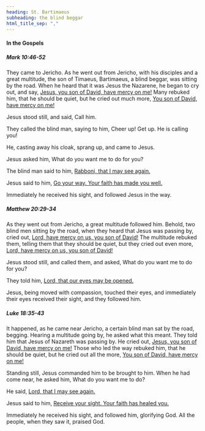 ```yaml
---
heading: St. Bartimaeus
subheading: the blind beggar
html_title_sep: ","
---
```



#### In the Gospels

##### Mark 10:46-52

They came to Jericho. As he went out from Jericho, with his disciples and a
great multitude, the son of Timaeus, Bartimaeus, a blind beggar, was sitting by
the road. When he heard that it was Jesus the Nazarene, he began to cry out,
and say, <u class="blue">Jesus, you son of David, have mercy on me!</u> Many
rebuked him, that he should be quiet, but he cried out much more, <u
class="blue">You son of David, have mercy on me!</u>

Jesus stood still, and said, Call him.

They called the blind man, saying to him, Cheer up! Get up. He is calling you!

He, casting away his cloak, sprang up, and came to Jesus.

Jesus asked him, What do you want me to do for you?

The blind man said to him, <u class="blue">Rabboni, that I may see again.</u>

Jesus said to him, <u>Go your way. Your faith has made you well.</u>

Immediately he received his sight, and followed Jesus in the way.


##### Matthew 20:29-34

As they went out from Jericho, a great multitude followed him. Behold, two
blind men sitting by the road, when they heard that Jesus was passing by, cried
out, <u class="blue">Lord, have mercy on us, you son of David!</u> The
multitude rebuked them, telling them that they should be quiet, but they cried
out even more, <u class="blue">Lord, have mercy on us, you son of David!</u>

Jesus stood still, and called them, and asked, What do you want me to do for
you?

They told him, <u class="blue">Lord, that our eyes may be opened.</u>

Jesus, being moved with compassion, touched their eyes, and immediately their
eyes received their sight, and they followed him.


##### Luke 18:35-43

It happened, as he came near Jericho, a certain blind man sat by the road,
begging. Hearing a multitude going by, he asked what this meant. They told him
that Jesus of Nazareth was passing by. He cried out, <u class="blue">Jesus, you
son of David, have mercy on me!</u> Those who led the way rebuked him, that he
should be quiet, but he cried out all the more, <u class="blue">You son of
David, have mercy on me!</u>

Standing still, Jesus commanded him to be brought to him. When he had come
near, he asked him, What do you want me to do?

He said, <u class="blue">Lord, that I may see again.</u>

Jesus said to him, <u>Receive your sight. Your faith has healed you.</u>

Immediately he received his sight, and followed him, glorifying God. All the
people, when they saw it, praised God.
